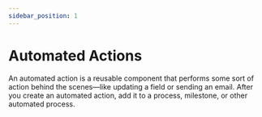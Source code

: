 ```yaml
---
sidebar_position: 1
---
```


# Automated Actions

An automated action is a reusable component that performs some sort of action behind the scenes—like updating a field or sending an email. After you create an automated action, add it to a process, milestone, or other automated process.


<!-- ---
title: 自动化操作
description: 自动操作是可重复使用的组件，可在后台执行某种操作，如更新字段或发送电子邮件。创建自动操作后，将其添加到批准过程、工作流规则中。
---

## 字段更新

字段更新操作允许您自动更新字段值。您可以将字段更新与工作流规则、批准过程关联。

开始之前，检查要更新字段的类型。只读字段（如公式字段或自动编号字段）不可用于字段更新。


### 创建字段更新的途径

* 您可以在新建、编辑工作流规则时选择已有字段更新选项或创建新的字段更新操作并与之关联。此时会自动选中当前工作流规则基于的对象为该字段更新记录所基于的对象值并且锁定该选项不让更改。
* 您可以在新建、编辑批准过程时选择已有字段更新选项或创建新的字段更新操作并与之关联。此时会自动选中当前工作流规则基于的对象为该字段更新记录所基于的对象值并且锁定该选项不让更改。
* 您也可以在设置应用中定位到菜单`流程自动化-工作流操作-字段更新`，然后新建字段更新或编辑某条已有的字段更新记录。这些字段更新记录都可以作为工作流规则、批准过程或其他自动过程的备选字段更新操作。

### 创建字段更新

 ![新建字段更新](https://console.steedos.cn/api/files/images/SheQKYXShhoooBFrm)

* API名称：在 API 中输入引用该组件的唯一名称。API 名称只能包含小写字母、数字，必须以字母开头，不能以下划线字符结尾或包含两个连续的下划线字符。
* 显示名称：输入此字段更新的名称，下拉框选项或列表界面将显示该名称。
* 对象：该字段更新记录所基于的对象。
* 要更新的对象：选择您要更新其字段的对象，默认为当前选定的对象，您也可以改为选择主表/子表关系中的父对象。
* 要更新的字段：选择要更新的字段。只显示选定的“要更新的对象”中的字段。
* 新字段值类型：支持空值、使用公式设置新值、特定值三个选项。当选择第二个选项时，将根据后续填写的“公式”内容设置新字段值；当选择第三个选项时将使用后续填写的“指定新字段值”内容设置新字段值；如果需要清除该字段已有值为空，请选择第一个选项，但是该选项对必需字段、复选框和其他某些字段类型不可用。
* 公式：当上述“新字段值类型”选定为“使用公式设置新值”时，必填输入公式内容。值得注意的是此处公式内容可引用的字段是基于上述“要更新的对象”中选中的对象值，而不是“对象”中选中的对象值。
* 指定新字段值：当上述“新字段值类型”选定为“特定值”时，此处内容必填，其输入框将根据上述“要更新的字段”值的字段类型显示为不同的控件，比如布尔类型字段将显示为勾选框，日期时间类型字段将显示为日期时间控件等。
* 描述：输入此字段更新的描述。
* 字段更改后重新评估工作流规则:选择是否希望在字段值更新后重新评估此对象上的工作流规则。如果选择此选项，则如果字段更新导致对字段值的更改，华炎魔方将重新评估该字段更新关联对象上的所有工作流规则，从而触发满足条件的所有工作流规则。

### 将操作与工作流规则和批准过程相关联

您可以在[新建、编辑工作流规则](./workflow-rules)或[新建、编辑批准过程](./approval-process)时选择已有字段更新选项或创建新的字段更新操作来与之关联。

### 跨对象字段更新

对于所有自定义对象和一些标准对象，您可以创建对子表记录的更改会更新相关主表记录上字段的操作。跨对象字段更新可用于自定义对象与自定义对象之间的主表/子表关系、自定义对象与标准对象之间的主表/子表关系以及标准对象与标准对象之间的主表/子表关系。

例如，在自定义招聘应用程序中，创建一个当候选人（子表）接受职位时将应用程序（主表）的状态设为“关闭” 的工作流规则。再比如，创建规则，以便在客户添加个案留言时将个案状态从“等待客户回复”更改为“进行中”。

### 重新评估工作流规则的字段更新

* 如果在字段更新操作中启用字段更改后重新评估工作流规则，则如果字段更新导致对字段值的更改，华炎魔方将重新评估字段更新关联对象上的所有工作流规则。
* 如果任何触发的工作流规则导致另一个字段更新，该字段更新也支持工作流规则重新评估，那么就会发生多米诺效应，由于新触发的字段更新，更多的工作流规则可以重新评估。这种工作流规则重新评估和触发的级联在启动它的初始字段更新之后最多可以发生五次。
* 确保您的工作流规则没有设置为创建递归循环。例如，如果Rule1的字段更新触发了Rule2，而Rule2的字段更新触发了Rule1，那么递归触发器虽然做了限制最多只会触发5次，但是这不只会影响性能，也可能造成因为触发了最大循环次数而忽略了后续部分流程规则的重新评估。
* 是否勾选字段更新上的"字段更改后重新评估工作流规则"选项，只标识是否重新评估字段更新关联对象上的工作流规则。
* 字段更新配置的要更新的对象不是字段更新本身的关联对象时，如果勾选"字段更改后重新评估工作流规则"选项，保存字段更新记录时会报错，因为不支持也不需要重新评估跨对象的字段更新关联对象上的工作流规则。
* 字段更新配置的要更新的对象不是字段更新本身的关联对象时，始终不会重新评估字段更新本身关联对象上的流程规则，但是始终会重新评估要更新的对象上的工作流规则。


### 字段更新操作的注意事项

了解如何在工作流中充分利用字段更新操作，在为工作流规则或批准过程创建字段更新时，请考虑以下事项：

### 字段更新处理

* 如果单个工作流规则包含的多个字段更新对同一字段应用不同值，则字段更新的结果将不可预知。
* 字段更新可能会影响基于过滤条件的相关列表中的信息。例如，如果设置为要更新业务机会的某个字段（如金额或结束日期），它将影响业务机会的“阶段历史”相关列表，比如增加或减少了一些记录的显示。
* 工作流规则或批准过程中的字段更新无法验证此前有效的字段。出现失效错误的原因是，字段更新操作不会触发验证规则。
* 工作流规则可以使以前有效的字段失效。失效是因为根据工作流规则的操作对记录的更新不会触发验证规则。

### 关于跨对象字段更新的说明

* 华炎魔方支持跨对象字段更新，即支持更新字段更新本身关联对象的父对象上的字段。
* 跨对象字段更新上不能勾选"字段更改后重新评估工作流规则"选项，因为不支持也不需要重新评估跨对象的字段更新关联对象上的工作流规则。
* 跨对象字段更新始终不会重新评估字段更新本身关联对象上的流程规则，但是始终会重新评估要更新的对象上的工作流规则。
* 当触发跨对象的字段更新时，不但会重新计算依赖了该字段的公式、累计汇总字段，其级联触发的字段更新操作也会级联触发相关公式、累计汇总字段的重新计算。

### 字段更新操作和自定义字段

* 更改自定义字段的类型之前，请确保它不是工作流字段更新的目标，也未被将在新类型下失效的字段更新公式所引用。
* 您无法删除被字段更新所引用的自定义字段。

### 字段更新操作限制

* 字段更新的结果不会触发其他规则，如验证规则。
* 公式、累计汇总、自动编号这些只读的字段类型不能用于字段更新操作，但是普通的只读字段是可以用于字段更新操作的。
* 如果字段更新引用了特定的用户，则不能停用该用户。例如，如果您的字段更新被设计为将记录的所有者更改为张三，那么在禁用张三这个用户之前请更改对应的字段更新。
* 如果一个字段被“将该字段设置为空值”的字段更新使用，则不应该将其设置为通用必填字段。
* 在触发字段更新时，只有字段值发生变化时才会触发更新操作，也才会进一步触发级联的其他操作，比如重新评估关联对象上的工作流规则，重新计算公式、累计汇总字段等。

## 工作流通知

通知操作允许您自动发送工作流通知给指定人员。您可以将工作流通知与工作流规则、批准过程关联。


### 创建工作流通知的途径

* 您可以在[新建、编辑工作流规则](./workflow-rules)时选择已有通知选项或创建新的通知操作并与之通过对象关联。
* 您可以在[新建、编辑批准过程，批准步骤](./approval-process)时选择已有通知选项或创建新的通知操作并与之通过对象关联。
* 您也可以在设置应用中定位到菜单`流程自动化-工作流操作-工作流通知`，然后新建通知或编辑某条已有的通知记录。这些记录都可以作为工作流规则、批准过程或其他自动过程的备选通知操作。


### 创建工作流通知

 ![](https://console.steedos.cn/api/files/images/pHsBHDqiX5TFBnRe9)

* **对象**：该通知操作记录所基于的对象。
* **API 名称**：在 API 中输入引用该组件的唯一名称。API 名称只能包含小写字母、数字，必须以字母开头，不能以下划线字符结尾或包含两个连续的下划线字符，下拉框选项或列表界面将显示该名称。
* **标题公式、正文公式**：根据公式动态生成标题和正文。值得注意的是此处公式内容可引用的字段是所选**对象**的字段。
* **选择分配的用户**：指定通知的接受者，可以是固定的人员，也可以根据对象的人员字段动态指定。

### 在工作流规则和批准过程中使用工作流通知

您可以在新建、编辑工作流规则或新建、编辑批准过程，批准步骤时，在各种**操作**分组中选择已有工作流通知选项或创建新的工作流通知操作。

有新消息到达时，Steedos 在页面右上角显示推送通知提醒，点击推送通知**小铃铛**图标，可以查看通知中心。

 ![](https://console.steedos.cn/api/files/images/3Fh5fG4YLgFL4mujy)


## 出站消息操作

出站消息会将信息发送到指定端点，例如外部服务。您可以从“设置”配置出站消息。您必须配置外部端点并且使用 HTTP API 为消息创建监听程序。您可以将出站消息与工作流规则关联。

### 创建出站消息的途径

* 您可以在设置应用中定位到菜单`流程自动化-工作流操作-出站消息`，然后新建或编辑某条已有的出站消息记录。这些记录都可以作为工作流规则备选操作。

### 创建出站消息

* **对象**：选择具有要包含在出站消息中的信息的对象。
* **显示名称**：此出站消息的名称。
* **API 名称**：引用该组件的唯一名称。唯一名称字段可以只包括下划线和字母数字字符。它必须是以字母开头，不包括空格，不以下划线结束，同时不能包括两个连续的下划线。
* **描述**：输入可让其他人轻松识别出站消息内容的描述。
* **端点 URL**：输入消息收件人的端点 URL。魔方 会向该端点发送一则 HTTP POST 消息。
* **要发送的字段**：选择要在出站消息中包含的字段。
* **应用**：选择出站消息关联的应用，非必填，如果选择了应用则出站消息使用应用配置的API 密钥加密传输的消息。

### 在工作流规则中使用出站消息

您可以在新建、编辑工作流规则时，在各种**操作**分组中选择已有出站消息选项或创建新的出站消息操作。

### 端点 URL 解析示例

出站消息选择了关联应用，使用应用的API密钥解析消息：

```js
// nodejs
const express = require("express");
const router = express.Router();
const jwt = require('jsonwebtoken');

router.post('/api/test', async function (req, res) {
    console.log(req.body)
    // {
    //     data: 'eyJhbGciOiJIUzI1NiIsInR5cCI6IkpXVCJ9.eyJvYmplY3RfbmFtZSI6InNwYWNlX3VzZXJzIiwiZG9jIjp7Il9pZCI6IkFGTkVuQ3hiU29HRWc0b2NmIiwibmFtZSI6Inh4eCIsInVzZXJuYW1lIjoieHh4eHh4IiwiZW1haWwiOiJzQHMuY29tIn0sImlhdCI6MTY2OTI2NjA0NiwiZXhwIjoxNjY5MjY5NjQ2fQ.qeld2kTl5zjLGjCWgk3cb6UPEPlqmzMaME20mo_t-t4'
    // }
    const payload = jwt.verify(req.body.data, 'app_api_secret') // app_api_secret 为应用的API密钥
    console.log(payload)
    // {
    //     object_name: 'space_users',
    //     doc: {
    //         _id: 'AFNEnCxbSoGEg4ocf',
    //         name: 'xxx',
    //         username: 'xxxxxx',
    //         email: 's@s.com'
    //     },
    //     iat: 1669266046,
    //     exp: 1669269646
    // }

    res.status(200).send({ message: 'router ok' });
});
exports.default = router;
```

出站消息未关联应用：

```js
// nodejs
const express = require("express");
const router = express.Router();

router.post('/api/test', async function (req, res) {
    console.log(req.body)
    // {
    //     data: {
    //         object_name: 'space_users',
    //         doc: {
    //             _id: 'AFNEnCxbSoGEg4ocf',
    //             name: 'xxx',
    //             username: 'xxxxxx',
    //             email: 's@s.com'
    //         },
    //         iat: 1669266046,
    //         exp: 1669269646
    //     }
    // }

    res.status(200).send({ message: 'router ok' });
});
exports.default = router;
```




 -->
